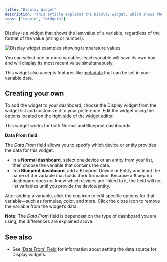 ```yaml
---
title: "Display Widget"
description: "This article explains the Display widget, which shows the most recent value for a variable (string or number), and describes how to add and customize it on your dashboard."
tags: ["tagoio", "widgets"]
---
```

Display is a widget that shows the last value of a variable, regardless of the format of the value (string or number).

![Display widget examples showing temperature values](/docs_imagem/tagoio/display-widget-2.gif)

You can select one or more variables; each variable will have its own box and will display its most recent value simultaneously.

This widget also accepts features like [metadata](../data-management/metadata) that can be set in your variable data.

## Creating your own

To add the widget to your dashboard, choose the Display widget from the widget list and customize it to your preference. Edit the widget using the options located on the right side of the widget editor.

This widget works for both Normal and Blueprint dashboards.

**Data From field**

The *Data From* field allows you to specify which device or entity provides the data for this widget.  
- In a **Normal dashboard**, select one device or an entity from your list, then choose the variable that contains the data.  
- In a **Blueprint dashboard**, add a Blueprint Device or Entity and input the name of the variable that holds the information. Because a Blueprint dashboard does not know which devices are linked to it, the field will not list variables until you provide the device/entity.

After adding a variable, click the cog icon to edit specific options for that variable—such as formulas, color, and more. Click the close icon to remove the variable from the widget’s data.

**Note:** The *Data From* field is dependent on the type of dashboard you are using; the differences are explained above.

## See also

- See ['Data From' Field](../data-management/data-records) for information about setting the data source for Display widgets.